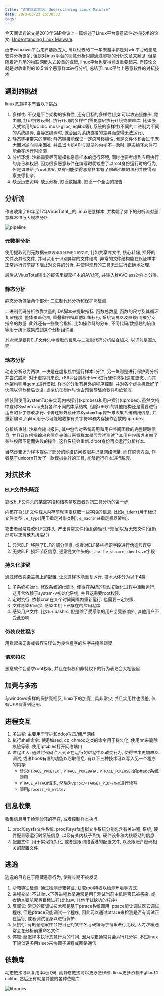 ```yaml
---
title: "论文阅读笔记: Understanding Linux Malware"
date: 2020-03-23 15:38:33
tags:
---
```


今天阅读的论文是2018年S&P会议上一篇综述了Linux平台恶意软件对抗技术的论文: [Understanding Linux Malware](https://ieeexplore.ieee.org/document/8418602).

由于windows平台用户基数庞大, 所以过去的二十年来基本都是对win平台的恶意软件分析更多, 但是对linux平台的恶意分析只能通过寥寥的分析文章来窥见. 但是随着近几年的物联网嵌入式设备的崛起, linux平台也变得愈发重要起来. 而该论文就是对收集到的10,548个恶意样本进行分析, 总结了linux平台上恶意软件的对抗技术. 

## 遇到的挑战

linux恶意样本有着以下挑战:

1. 多样性: 不仅是平台架构的多样性, 还有目标的多样性(比如可以攻击摄像头, 路由器, 打印机等设备), 执行环境的多样性(需要底层执行环境或依赖库, 比如嵌入式常用的uClibc, musl-glibc, eglibc等), 系统的多样性(不同的二进制为不同的系统编译, 当静态编译时, 就会因为系统直接的差异而变得无法运行),
2. 静态链接带来的麻烦: 静态链接能保证一定的可移植性, 但是文件体积会过于庞大而对逆向带来困难. 并且当内核ABI与期望的内核不一致时, 静态编译文件可能会在运行时崩溃.
3. 分析环境: 沙箱需要尽可能模拟恶意样本的运行环境, 同时也要考虑到应用执行的身份和权限. 因为很多恶意软件在编写时就考虑了以root身份运行时的行为, 但是如果给了root权限, 又有可能使得恶意样本有了修改沙箱的权利并使得观察变得复杂. 
4. 缺乏历史资料: 缺乏分析, 缺乏数据集, 缺乏一个全面的报告.

## 分析流

作者收集了16年至17年VirusTotal上的Linux恶意样本, 并构建了如下的分析流对恶意样本进行大规模分析.

![pipeline](pipeline.png)

### 元数据分析

使用提取到到元数据来`筛选掉与分析无关的文件`, 比如共享库文件, 核心转储, 损坏的文件及其他文件, 并可以用于识别异常的文件结构. 异常的文件结构能在保证样本正常运行的前提下阻止对文件的分析, 并使得现有的工具无法进行正确地处理. 

最后从VirusTotal输出的报告里提取样本的AV标签, 并输入给AVClass对样本分类.

### 静态分析

静态分析包括两个部分: 二进制代码分析和保护壳检测. 

二进制代码分析依靠大量的IDA脚本来提取指标: 函数总数量, 函数的尺寸及其循环复杂程度, 整体覆盖范围, 重叠指令和其他汇编技巧, 系统调用以及直接/间接分支指令的数量. 此外还有一些聚合指标, 比如操作码的分布, 不同代码/数据段的熵值等用于统计或集成到某个分析组件里.

其次就是要将ELF文件头中提取的信息与二进制代码分析结合起来, 以识别是否加壳. 

### 动态分析

动态分析分为两块, 一块是在虚拟机中运行样本5分钟, 另一块则是进行保护壳分析并尝试脱壳. 对于虚拟机来说, x86平台则基于kvm进行硬件模拟(速度更快), 而其他架构则用qemu进行模拟. 样本的分发有另外的程序控制, 并对各个虚拟机做好了快照以供分析后恢复. 虚拟机在制作时也会预装基础的软件和依赖库.

插装则使用SystemTap来实现内核探针(kprobes)和用户探针(uprobes). 虽然文档中宣称SystemTap支持各种不同的体系结构, 但除x86外的其他结构还是需要进行适当的补丁修改才行. 作者还额外设计来SystemTap探针来收集系统调用信息, 并重新编译了glibc用于尽可能地收集有关字符串和内存操作函数的uprobes.

分析结束时, 沙箱会输出报告, 其中包含对系统调用和用户空间函数的完整跟踪信息, 并且可以根据输出的信息来确认恶意样本是否尝试测试了其用户权限或者做了某些权限不足而失败的操作, 这样系统会重新以root身份再次运行分析样本. 

当然沙箱还为样本提供了部分的网络访问权限并记录网络流量. 而在脱壳方面, 作者基于unicorn开发了一款模拟执行的工具, 能够运行样本进行脱壳. 

## 对抗技术

### ELF文件头畸变

篡改ELF文件头的某些字段和结构是攻击者对抗工具分析的第一步. 

内核在将ELF文件载入内存前就需要获取一些字段的信息, 比如`e_ident`(用于标识文件类型), `e_type`(用于指定对象类别), `e_machine`(指定机器架构). 

攻击者经常篡改ELF文件头, 产出异常文件(但仍遵循ELF规范)以及无效文件(但仍然可以正确被系统运行)

1. 异常ELF: 移除了ELF的部分信息, 或者对ELF某些标识字段进行伪造和误导
2. 无效ELF: 损坏节区信息, 通常是文件头的`e_shoff` `e_shnum` `e_shentsize`字段


### 持久化驻留

通过修改感染主机上的配置, 让恶意样本能重复运行. 技术大体分为以下4类:

1. 子系统初始化. 修改系统的rc脚本, 使得在系统的启动初始化过程中重新运行. 这非常依赖于system-v初始化系统, 并且这需要root权限.
2. 定时执行. 依赖cron在某个时间间隔内重新运行. 也需要一定权限.
3. 文件感染和替换. 感染主机上已存在的应用程序.
4. 感染用户文件. 比如~/.bashrc, 但是除了受感染的用户会受影响外, 其他用户不受此影响.

### 伪装良性程序

用看起来无害或者容易误认为良性程序的名字来掩盖嫌疑. 

### 请求特权

恶意软件会请求root权限, 并且在特权和非特权下的行为表现会大相径庭. 

## 加壳与多态

与windows多样的保护壳相反, linux下的加壳工具非常少, 并且实用性也很差, 仅有UPX有得到运用. 

## 进程交互

1. 多进程: 主要用于守护和ddos攻击/僵尸网络
2. 执行shell命令: 使用如sed, cp, chmod之类的命令用于持久化, 使用rm来删除痕迹等等, 使用iptables打开网络端口
3. 进程注入: 通过将代码注入到正在运行的进程中以改变行为, 使得样本更加难以调试, 或者hook有趣的功能以窃取信息. 有以下三种技术可以写入另一个程序的内存:
    * 请求`PTRACE_POKETEXT`, `PTRACE_POKEDATA,` `PTRACE_POKEUSER`的ptrace系统调用
    * `PTRACE_ATTACH`请求, 然后对`/proc/<TARGET_PID>/mem`进行读写
    * 调用`process_vm_writev`

## 信息收集

收集信息用于检测沙箱的存在, 或者控制样本执行. 

1. proc和sysfs文件系统. proc和sysfs虚拟文件系统分别包含有关进程, 系统, 硬件配置等运行时系统信息, 以及有关内核子系统, 硬件设备和内核驱动的信息. 
2. 配置文件. 用于实现持久化, 或者是跟网络香港的配置文件, 以及跟账户密码相关的配置文件. 

## 逃逸

逃逸的目的在于隐藏恶意行为, 使得长期不被发现. 

1. 沙箱特征检测. 通过检测沙箱特征, 获取root特权以检测环境等方式. 
2. 进程枚举: 不过linux下等进程枚举通常是用于测试当前主机是否已被感染, 或者确定要杀死等目标进程(比如av, 其他干扰挖坑的程序)
3. 反调试: 常见的反调试技术都是基于ptrace系统调用. ptrace能让调试器去调试程序, 但是ptrace只能调试一个程序, 因此可以通过ptrace来检测是否有调试正在运行, 或者调试自身以进行保护. 
4. 反执行: 有的恶意软件会将自己的文件名与硬编码字符串进行比较, 因为沙箱通常会在分析前重命名文件. 
5. 停顿: 延迟样本执行恶意行为的时间. 因为沙箱通常只会运行几分钟. 不过linux下貌似更多用sleep来协调子进程或网络通信

## 依赖库

动态链接可以复用本地代码, 而静态链接可以更方便移植. linux更多依赖于glibc和uclibc. 然后还有就是其他的各种依赖库

![libraries](libraries.png)